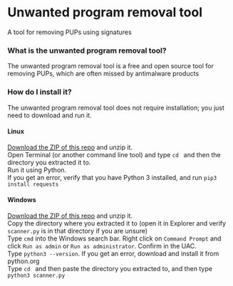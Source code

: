 # Unwanted program removal tool
A tool for removing PUPs using signatures
### What is the unwanted program removal tool?
The unwanted program removal tool is a free and open source tool for removing PUPs, which are often missed by antimalware products
### How do I install it?
The unwanted program removal tool does not require installation; you just need to download and run it.
#### Linux
[Download the ZIP of this repo](https://github.com/iam-py-test/unwanted-program-removal-tool/archive/refs/heads/main.zip) and unzip it.<br>
Open Terminal (or another command line tool) and type `cd ` and then the directory you extracted it to.<br>
Run it using Python. <br>
If you get an error, verify that you have Python 3 installed, and run `pip3 install requests`
#### Windows
[Download the ZIP of this repo](https://github.com/iam-py-test/unwanted-program-removal-tool/archive/refs/heads/main.zip) and unzip it.<br>
Copy the directory where you extracted it to (open it in Explorer and verify  `scanner.py` is in that directory if you are unsure)<br>
Type `cmd` into the Windows search bar. Right click on `Command Prompt` and click `Run as admin` or `Run as administrator`. Confirm in the UAC.<br>
Type `python3 --version`. If you get an error, download and install it from python.org<br>
Type `cd ` and then paste the directory you extracted to, and then type `python3 scanner.py`
